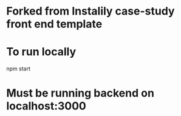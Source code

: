 # Forked from Instalily case-study front end template

# To run locally
npm start

# Must be running backend on localhost:3000
